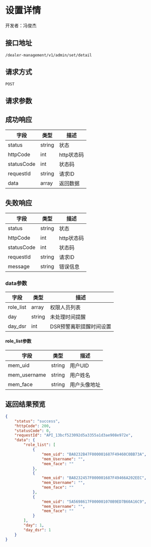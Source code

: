 # 设置详情

开发者：冯俊杰

## 接口地址

`/dealer-management/v1/admin/set/detail`

## 请求方式

`POST`

## 请求参数

## 成功响应

| 字段       | 类型    | 描述        |
| ---------- | ------- | ----------- |
| status    | string  | 状态    |
| httpCode     | int  | http状态码    |
| statusCode | int  | 状态码 |
| requestId | string  | 请求ID |
| data  | array  | 返回数据      |

## 失败响应

| 字段       | 类型    | 描述        |
| ---------- | ------- | ----------- |
| status    | string  | 状态    |
| httpCode     | int  | http状态码    |
| statusCode | int  | 状态码 |
| requestId | string  | 请求ID |
| message  | string  | 错误信息      |

### data参数

| 字段 | 类型 | 描述 |
| --- | --- | --- |
| role_list | array | 权限人员列表 |
| day | string | 未处理时间提醒 |
| day_dsr | int | DSR预警离职提醒时间设置 |

#### role_list参数

| 字段 | 类型 | 描述 |
| --- | --- | --- |
| mem_uid | string | 用户UID |
| mem_username | string | 用户姓名 |
| mem_face | string | 用户头像地址 |

## 返回结果预览

```json
{
    "status": "success",
    "httpCode": 200,
    "statusCode": 0,
    "requestId": "API_13bcf523092d5a3355a1d3ae908e972e",
    "data": {
        "role_list": [
            {
                "mem_uid": "BA8232B47F000001687F49460C0BB73A",
                "mem_Username": "",
                "mem_face": ""
            },
            {
                "mem_uid": "BA8232457F000001687F49466A202EEC",
                "mem_Username": "",
                "mem_face": ""
            },
            {
                "mem_uid": "5A5698617F000001070B9ED7B60A16C9",
                "mem_Username": "",
                "mem_face": ""
            }
        ],
        "day": 1,
        "day_dsr": 1
    }
}
```